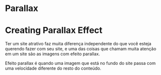 # Parallax
<h1>Creating Parallax Effect</h1>
<p>Ter um site atrativo faz muita diferença independente do que você esteja querendo fazer com seu site, e uma das coisas que chamam muita atenção em um site são as imagens com efeito parallax.</p>

<p>Efeito parallax é quando uma imagem que está no fundo do site passa com uma velocidade diferente do resto do conteúdo.</p>


